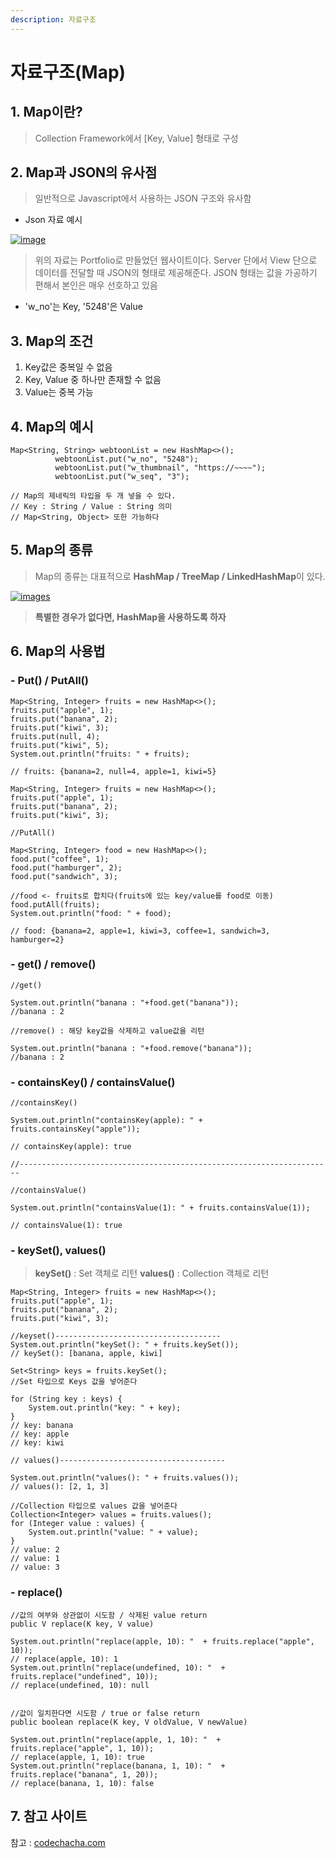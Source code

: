 ```yaml
---
description: 자료구조
---
```


# 자료구조\(Map\)

## 1. Map이란?

> Collection Framework에서 \[Key, Value\] 형태로 구성

## 2. Map과 JSON의 유사점

> 일반적으로 Javascript에서 사용하는 JSON 구조와 유사함

* Json 자료 예시

 [![image](https://camo.githubusercontent.com/8a856945e65b879590b2c42e5ab0ae91ef3cd8b8f245485952eb6bfa9aeb219e/68747470733a2f2f6d656469612e766c70742e75732f696d616765732f7a6b666668746d363532332f706f73742f34316236636633632d333962342d346131332d393137612d3362653838386234633736392f696d6167652e706e67)](https://camo.githubusercontent.com/8a856945e65b879590b2c42e5ab0ae91ef3cd8b8f245485952eb6bfa9aeb219e/68747470733a2f2f6d656469612e766c70742e75732f696d616765732f7a6b666668746d363532332f706f73742f34316236636633632d333962342d346131332d393137612d3362653838386234633736392f696d6167652e706e67)

> 위의 자료는 Portfolio로 만들었던 웹사이트이다. Server 단에서 View 단으로 데이터를 전달할 때 JSON의 형태로 제공해준다. JSON 형태는 값을 가공하기 편해서 본인은 매우 선호하고 있음

* 'w\_no'는 Key, '5248'은 Value

## 3. Map의 조건

1. Key값은 중복일 수 없음
2. Key, Value 중 하나만 존재할 수 없음
3. Value는 중복 가능

## 4. Map의 예시

```text
Map<String, String> webtoonList = new HashMap<>();
          webtoonList.put("w_no", "5248");
          webtoonList.put("w_thumbnail", "https://~~~~");
          webtoonList.put("w_seq", "3");

// Map의 제네릭의 타입을 두 개 넣을 수 있다.
// Key : String / Value : String 의미
// Map<String, Object> 또한 가능하다
```

## 5. Map의 종류

> Map의 종류는 대표적으로 **HashMap / TreeMap / LinkedHashMap**이 있다.

[![images](https://camo.githubusercontent.com/23a2465a686565e574e8c90cdafcdbe43d80f51489541592ffcce1a9900d7251/68747470733a2f2f6d656469612e766c70742e75732f696d616765732f7a6b666668746d363532332f706f73742f38633631376561382d323835642d343830342d616637302d3837313765623836616533632f696d6167652e706e67)](https://camo.githubusercontent.com/23a2465a686565e574e8c90cdafcdbe43d80f51489541592ffcce1a9900d7251/68747470733a2f2f6d656469612e766c70742e75732f696d616765732f7a6b666668746d363532332f706f73742f38633631376561382d323835642d343830342d616637302d3837313765623836616533632f696d6167652e706e67)

> **특별한 경우가 없다면, HashMap을 사용하도록 하자**

## 6. Map의 사용법

### **- Put\(\) / PutAll\(\)**

```text
Map<String, Integer> fruits = new HashMap<>();
fruits.put("apple", 1);
fruits.put("banana", 2);
fruits.put("kiwi", 3);
fruits.put(null, 4);
fruits.put("kiwi", 5);
System.out.println("fruits: " + fruits);

// fruits: {banana=2, null=4, apple=1, kiwi=5}

Map<String, Integer> fruits = new HashMap<>();
fruits.put("apple", 1);
fruits.put("banana", 2);
fruits.put("kiwi", 3);

//PutAll()

Map<String, Integer> food = new HashMap<>();
food.put("coffee", 1);
food.put("hamburger", 2);
food.put("sandwich", 3);

//food <- fruits로 합치다(fruits에 있는 key/value를 food로 이동)
food.putAll(fruits);
System.out.println("food: " + food);

// food: {banana=2, apple=1, kiwi=3, coffee=1, sandwich=3, hamburger=2}
```

### **- get\(\) / remove\(\)**

```text
//get()

System.out.println("banana : "+food.get("banana"));
//banana : 2

//remove() : 해당 key값을 삭제하고 value값을 리턴

System.out.println("banana : "+food.remove("banana"));
//banana : 2
```

### **- containsKey\(\) / containsValue\(\)**

```text
//containsKey()

System.out.println("containsKey(apple): " + fruits.containsKey("apple"));

// containsKey(apple): true

//----------------------------------------------------------------------

//containsValue()

System.out.println("containsValue(1): " + fruits.containsValue(1));

// containsValue(1): true
```

### **- keySet\(\), values\(\)**

> **keySet\(\)** : Set 객체로 리턴 **values\(\)** : Collection 객체로 리턴

```text
Map<String, Integer> fruits = new HashMap<>();
fruits.put("apple", 1);
fruits.put("banana", 2);
fruits.put("kiwi", 3);

//keyset()-------------------------------------
System.out.println("keySet(): " + fruits.keySet());
// keySet(): [banana, apple, kiwi]

Set<String> keys = fruits.keySet();
//Set 타입으로 Keys 값을 넣어준다

for (String key : keys) {
    System.out.println("key: " + key);
}
// key: banana
// key: apple
// key: kiwi

// values()-------------------------------------

System.out.println("values(): " + fruits.values());
// values(): [2, 1, 3]

//Collection 타입으로 values 값을 넣어준다
Collection<Integer> values = fruits.values();
for (Integer value : values) {
    System.out.println("value: " + value);
}
// value: 2
// value: 1
// value: 3
```

### **- replace\(\)**

```text
//값의 여부와 상관없이 시도함 / 삭제된 value return
public V replace(K key, V value)

System.out.println("replace(apple, 10): "  + fruits.replace("apple", 10));
// replace(apple, 10): 1
System.out.println("replace(undefined, 10): "  + fruits.replace("undefined", 10));
// replace(undefined, 10): null


//값이 일치한다면 시도함 / true or false return
public boolean replace(K key, V oldValue, V newValue)

System.out.println("replace(apple, 1, 10): "  + fruits.replace("apple", 1, 10));
// replace(apple, 1, 10): true
System.out.println("replace(banana, 1, 10): "  + fruits.replace("banana", 1, 20));
// replace(banana, 1, 10): false
```

## 7. 참고 사이트

참고 : [codechacha.com](https://codechacha.com/ko/java-map-hashmap/)

